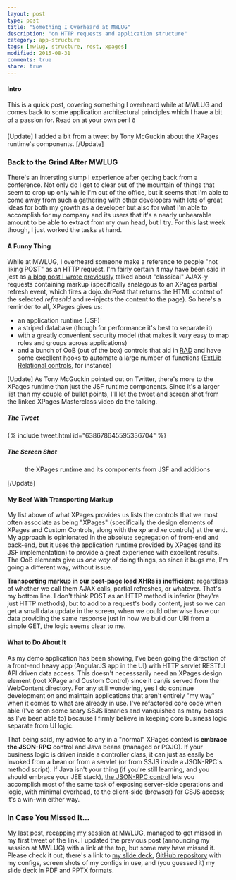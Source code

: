 ```yaml
---
layout: post
type: post
title: "Something I Overheard at MWLUG"
description: "on HTTP requests and application structure"
category: app-structure
tags: [mwlug, structure, rest, xpages]
modified: 2015-08-31
comments: true
share: true
---
```


#### Intro
This is a quick post, covering something I overheard while at MWLUG and comes back to some application architectural principles which I have a bit of a passion for. Read on at your own peril ð

[Update]
I added a bit from a tweet by Tony McGuckin about the XPages runtime's components.
[/Update]

### Back to the Grind After MWLUG
There's an intersting slump I experience after getting back from a conference. Not only do I get to clear out of the mountain of things that seem to crop up only while I'm out of the office, but it seems that I'm able to come away from such a gathering with other developers with lots of great ideas for both my growth as a developer but also for what I'm able to accomplish for my company and its users that it's a nearly unbearable amount to be able to extract from my own head, but I try. For this last week though, I just worked the tasks at hand.

#### A Funny Thing
While at MWLUG, I overheard someone make a reference to people "not liking POST" as an HTTP request. I'm fairly certain it may have been said in jest as [a blog post I wrote previously](/xpages/rest-is-best) talked about "classical" AJAX-y requests containing markup (specifically analagous to an XPages partial refresh event, which fires a dojo.xhrPost that returns the HTML content of the selected _refreshId_ and re-injects the content to the page). So here's a reminder to all, XPages gives us:

* an application runtime (JSF)
* a striped database (though for performance it's best to separate it)
* with a greatly convenient security model (that makes it _very_ easy to map roles and groups across applications)
* and a bunch of OoB (out of the box) controls that aid in [RAD](//en.wikipedia.org/wiki/Rapid_application_development) and have some excellent hooks to automate a large number of functions ([ExtLib Relational controls](//www-10.lotus.com/ldd/ddwiki.nsf/dx/Video__Using_the_Relational_Controls_in_the_Extension_Library), for instance)

[Update]
As Tony McGuckin pointed out on Twitter, there's more to the XPages runtime than just the JSF runtime components. Since it's a larger list than my couple of bullet points, I'll let the tweet and screen shot from the linked XPages Masterclass video do the talking.

##### The Tweet
{% include tweet.html id="638678645595336704" %}

##### The Screen Shot
<figure>
  <amp-img src="/assets/images/post_images/XPages_runtime.png"
  alt="the XPages runtime and its components from JSF and additions"
  layout="fixed"
  width="860" height="644"></amp-img>
 <figcaption>the XPages runtime and its components from JSF and additions</figcaption>
</figure>
[/Update]

#### My Beef With Transporting Markup
My list above of what XPages provides us lists the controls that we most often associate as being "XPages" (specifically the design elements of XPages and Custom Controls, along with the _xp_ and _xe_ controls) at the end. My approach is opinionated in the absolute segregation of front-end and back-end, but it uses the application runtime provided by XPages (and its JSF implementation) to provide a great experience with excellent results. The OoB elements give us _one way_ of doing things, so since it bugs me, I'm going a different way, without issue.

**Transporting markup in our post-page load XHRs is inefficient**; regardless of whether we call them AJAX calls, partial refreshes, or whatever. That's my bottom line. I don't think POST as an HTTP method is inferior (they're just HTTP methods), but to add to a request's body content, just so we can get a small data update in the screen, when we could otherwise have our data providing the same response just in how we build our URI from a simple GET, the logic seems clear to me.

#### What to Do About It
As my demo application has been showing, I've been going the direction of a front-end heavy app (AngularJS app in the UI) with HTTP servlet RESTful API driven data access. This doesn't necesssarily need an XPages design element (root XPage and Custom Control) since it can/is served from the WebContent directory. For any still wondering, yes I do continue development on and maintain applications that aren't entirely "my way" when it comes to what are already in use. I've refactored core code when able (I've seen some scary SSJS libraries and vanquished as many beasts as I've been able to) because I firmly believe in keeping core business logic separate from UI logic.

That being said, my advice to any in a "normal" XPages context is **embrace the JSON-RPC** control and Java beans (managed or POJO). If your business logic is driven inside a controller class, it can just as easily be invoked from a bean or from a servlet (or from SSJS inside a JSON-RPC's method script). If Java isn't your thing (if you're still learning, and you should embrace your JEE stack), [the JSON-RPC control](//www.notesin9.com/2014/05/21/tim-explains-json-rpc-codefortim/) lets you accomplish most of the same task of exposing server-side operations and logic, with minimal overhead, to the client-side (browser) for CSJS access; it's a win-win either way.

### In Case You Missed It...
[My last post, recapping my session at MWLUG](/self-promotion/mwlug-ad113-success/), managed to get missed in my first tweet of the link. I updated the previous post (announcing my session at MWLUG) with a link at the top, but some may have missed it. Please check it out, there's a link to [my slide deck](//www.slideshare.net/edm00se/ad113-speed-up-your-applications-w-nginx-and-pagespeed), [GitHub repository](//github.com/edm00se/AD113-Speed-Up-Your-Apps-with-Nginx-and-PageSpeed) with my configs, screen shots of my configs in use, and (you guessed it) my slide deck in PDF and PPTX formats.
